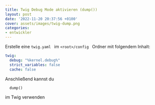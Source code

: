 ```yaml
---
title: Twig Debug Mode aktivieren (dump())
layout: post
date: '2022-11-20 20:37:56 +0100'
cover: assets/images/twig-dump.png
categories:
- entwickler
---
```


Erstelle eine `twig.yaml ` im `<root>/config ` Ordner mit folgendem Inhalt:

```yaml
twig:
  debug: "%kernel.debug%"
  strict_variables: false
  cache: false
```

Anschließend kannst du

```twig
  dump()
```

im Twig verwenden
